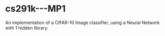 # cs291k---MP1
An implementation of a CIFAR-10 Image classifier, using a Neural Network with 1 hidden library.
